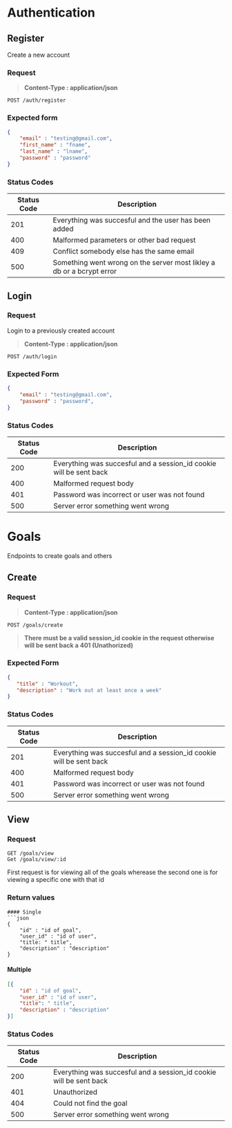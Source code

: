 # Authentication
## Register
Create a new account

### Request 
> **Content-Type : application/json** 
```http
POST /auth/register
```

### Expected form

```json
{
    "email" : "testing@gmail.com",
    "first_name" : "fname",
    "last_name" : "lname",
    "password" : "password"
}
```

### Status Codes
| Status Code | Description |
|-------------|-------------|
| 201         | Everything was succesful and the user has been added |
| 400         | Malformed parameters or other bad request |
| 409         | Conflict somebody else has the same email |
| 500         | Something went wrong on the server most likley a db or a bcrypt error|
## Login
### Request
Login to a previously created account
> **Content-Type : application/json** 
```http
POST /auth/login
```

### Expected Form
```json
{
    "email" : "testing@gmail.com",
    "password" : "password",
}
```

### Status Codes
| Status Code | Description| 
|-------------|------------|
| 200         | Everything was succesful and a session_id cookie will be sent back |
| 400         | Malformed request body |  
| 401         | Password was incorrect or user was not found | 
| 500         | Server error something went wrong |

# Goals 
Endpoints to create goals and others
## Create
### Request
> **Content-Type : application/json** 
```http
POST /goals/create
```
> **There must be a valid session_id cookie in the request otherwise will be sent back a 401 (Unathorized)** 

### Expected Form
```json
{
   "title" : "Workout",
   "description" : "Work out at least once a week"
}
```
### Status Codes
| Status Code | Description| 
|-------------|------------|
| 201         | Everything was succesful and a session_id cookie will be sent back |
| 400         | Malformed request body |  
| 401         | Password was incorrect or user was not found | 
| 500         | Server error something went wrong |

## View
### Request
```http
GET /goals/view
Get /goals/view/:id
```
First request is for viewing all of the goals wherease the second one is for viewing a specific one with that id

### Return values 
```
#### Single
```json
{
    "id" : "id of goal",
    "user_id" : "id of user",
    "title: " title",
    "description" : "description"
}
```
#### Multiple
```json
[{
    "id" : "id of goal",
    "user_id" : "id of user",
    "title": " title",
    "description" : "description"
}]
```
### Status Codes
| Status Code | Description| 
|-------------|------------|
| 200         | Everything was succesful and a session_id cookie will be sent back |
| 401         | Unauthorized |
| 404         | Could not find the goal |
| 500         | Server error something went wrong |

